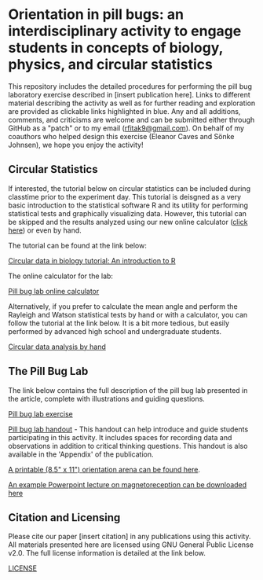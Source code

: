# Orientation in pill bugs: an interdisciplinary activity to engage students in concepts of biology, physics, and circular statistics
This repository includes the detailed procedures for performing the pill bug laboratory exercise described in [insert publication here].  Links to different material describing the activity as well as for further reading and exploration are provided as clickable links highlighted in blue. Any and all additions, comments, and criticisms are welcome and can be submitted either through GitHub as a "patch" or to my email (rfitak9@gmail.com).  On behalf of my coauthors who helped design this exercise (Eleanor Caves and Sönke Johnsen), we hope you enjoy the activity!

## Circular Statistics
If interested, the tutorial below on circular statistics can be included during classtime prior to the experiment day.  This tutorial is deisgned as a very basic introduction to the statistical software R and its utility for performing statistical tests and graphically visualizing data.  However, this tutorial can be skipped and the results analyzed using our new online calculator ([click here](https://rfitak.shinyapps.io/circbio/)) or even by hand.

The tutorial can be found at the link below:

[Circular data in biology tutorial: An introduction to R](./Circular_data_exercise.md)

The online calculator for the lab:

[Pill bug lab online calculator](https://rfitak.shinyapps.io/circbio/)

Alternatively, if you prefer to calculate the mean angle and perform the Rayleigh and Watson statistical tests by hand or with a calculator, you can follow the tutorial at the link below.  It is a bit more tedious, but easily performed by advanced high school and undergraduate students.

[Circular data analysis by hand](./Circular_data_by_hand.pdf)

## The Pill Bug Lab
The link below contains the full description of the pill bug lab presented in the article, complete with illustrations and guiding questions.

[Pill bug lab exercise](./Pill_Bug_Lab.md)

[Pill bug lab handout](./handout.pdf) - This handout can help introduce and guide students participating in this activity.  It includes spaces for recording data and observations in addition to critical thinking questions. This handout is also available in the 'Appendix' of the publication.

[A printable (8.5" x 11") orientation arena can be found here](./Orientation-Arena.pdf).

[An example Powerpoint lecture on magnetoreception can be downloaded here](./Sensory_Biology_7-31-2017.pptx)

## Citation and Licensing
Please cite our paper [insert citation] in any publications using this activity.  All materials presented here are licensed using GNU General Public License v2.0.  The full license information is detailed at the link below.

[LICENSE](./LICENSE)
